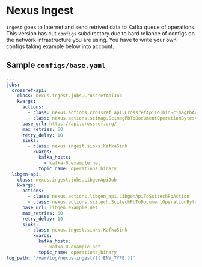 # Nexus Ingest

`Ingest` goes to Internet and send retrived data to Kafka queue of operations.
This version has cut `configs` subdirectory due to hard reliance of configs on the network infrastructure you are using.
You have to write your own configs taking example below into account.

## Sample `configs/base.yaml`

```yaml
---
jobs:
  crossref-api:
    class: nexus.ingest.jobs.CrossrefApiJob
    kwargs:
      actions:
        - class: nexus.actions.crossref_api.CrossrefApiToThinScimagPbAction
        - class: nexus.actions.scimag.ScimagPbToDocumentOperationBytesAction
      base_url: https://api.crossref.org/
      max_retries: 60
      retry_delay: 10
      sinks:
        - class: nexus.ingest.sinks.KafkaSink
          kwargs:
            kafka_hosts:
              - kafka-0.example.net
            topic_name: operations_binary
  libgen-api:
    class: nexus.ingest.jobs.LibgenApiJob
    kwargs:
      actions:
        - class: nexus.actions.libgen_api.LibgenApiToScitechPbAction
        - class: nexus.actions.scitech.ScitechPbToDocumentOperationBytesAction
      base_url: libgen.example.net
      max_retries: 60
      retry_delay: 10
      sinks:
        - class: nexus.ingest.sinks.KafkaSink
          kwargs:
            kafka_hosts:
              - kafka-0.example.net
            topic_name: operations_binary
log_path: '/var/log/nexus-ingest/{{ ENV_TYPE }}'
```
